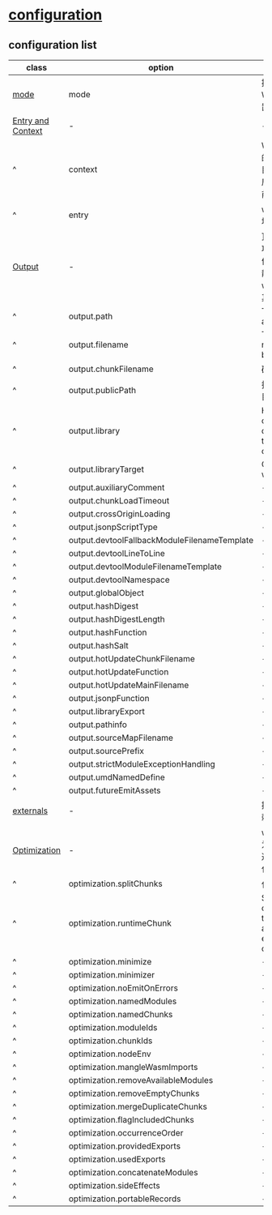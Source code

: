 # [configuration](https://webpack.js.org/configuration/)

## configuration list

| class                                                                    | option                                       | more                                                                                                                            |
| ------------------------------------------------------------------------ | -------------------------------------------- | ------------------------------------------------------------------------------------------------------------------------------- |
| [mode](https://webpack.js.org/configuration/mode/)                       | mode                                         | 提供模式配置选项会告诉 Webpack 相应地使用其内置优化                                                                             |
| [Entry and Context](https://webpack.js.org/configuration/entry-context/) | -                                            | -                                                                                                                               |
| ^                                                                        | context                                      | Webpack 在寻找相对路径的文件时会以 context 为根目录，context 默认为执行启动 Webpack 时所在的当前工作目录                        |
| ^                                                                        | entry                                        | webpack 开始构建捆绑包的地方                                                                                                    |
| [Output](https://webpack.js.org/configuration/output/)                   | -                                            | 顶级 output 键包含一组选项，用于指示 webpack 如何以及在何处输出您的包，静态文件以及您使用 webpack 捆绑或加载的任何其他内容      |
| ^                                                                        | output.path                                  | The output directory as an absolute path                                                                                        |
| ^                                                                        | output.filename                              | This option determines the name of each output bundle                                                                           |
| ^                                                                        | output.chunkFilename                         | 确定非入口块文件的名称                                                                                                          |
| ^                                                                        | output.publicPath                            | 指定在浏览器中引用时输出目录的公共 URL                                                                                          |
| ^                                                                        | output.library                               | How the value of the output.library is used depends on the value of the output.libraryTarget option                             |
| ^                                                                        | output.libraryTarget                         | Configure how the library will be exposed                                                                                       |
| ^                                                                        | output.auxiliaryComment                      | -                                                                                                                               |
| ^                                                                        | output.chunkLoadTimeout                      | -                                                                                                                               |
| ^                                                                        | output.crossOriginLoading                    | -                                                                                                                               |
| ^                                                                        | output.jsonpScriptType                       | -                                                                                                                               |
| ^                                                                        | output.devtoolFallbackModuleFilenameTemplate | -                                                                                                                               |
| ^                                                                        | output.devtoolLineToLine                     | -                                                                                                                               |
| ^                                                                        | output.devtoolModuleFilenameTemplate         | -                                                                                                                               |
| ^                                                                        | output.devtoolNamespace                      | -                                                                                                                               |
| ^                                                                        | output.globalObject                          | -                                                                                                                               |
| ^                                                                        | output.hashDigest                            | -                                                                                                                               |
| ^                                                                        | output.hashDigestLength                      | -                                                                                                                               |
| ^                                                                        | output.hashFunction                          | -                                                                                                                               |
| ^                                                                        | output.hashSalt                              | -                                                                                                                               |
| ^                                                                        | output.hotUpdateChunkFilename                | -                                                                                                                               |
| ^                                                                        | output.hotUpdateFunction                     | -                                                                                                                               |
| ^                                                                        | output.hotUpdateMainFilename                 | -                                                                                                                               |
| ^                                                                        | output.jsonpFunction                         | -                                                                                                                               |
| ^                                                                        | output.libraryExport                         | -                                                                                                                               |
| ^                                                                        | output.pathinfo                              | -                                                                                                                               |
| ^                                                                        | output.sourceMapFilename                     | -                                                                                                                               |
| ^                                                                        | output.sourcePrefix                          | -                                                                                                                               |
| ^                                                                        | output.strictModuleExceptionHandling         | -                                                                                                                               |
| ^                                                                        | output.umdNamedDefine                        | -                                                                                                                               |
| ^                                                                        | output.futureEmitAssets                      | -                                                                                                                               |
| [externals](https://webpack.js.org/configuration/externals/)             | -                                            | 提供一种从输出包中排除依赖项的途径                                                                                              |
| [Optimization](https://webpack.js.org/configuration/optimization/)       | -                                            | webpack4 根据 mode 选项为打包做优化，同时也可以通过 optimizations 手动优化打包流程                                              |
| ^                                                                        | optimization.splitChunks                     | 代码分割                                                                                                                        |
| ^                                                                        | optimization.runtimeChunk                    | Setting optimization.runtimeChunk to true or "multiple" adds an additional chunk to each entrypoint containing only the runtime |
| ^                                                                        | optimization.minimize                        | -                                                                                                                               |
| ^                                                                        | optimization.minimizer                       | -                                                                                                                               |
| ^                                                                        | optimization.noEmitOnErrors                  | -                                                                                                                               |
| ^                                                                        | optimization.namedModules                    | -                                                                                                                               |
| ^                                                                        | optimization.namedChunks                     | -                                                                                                                               |
| ^                                                                        | optimization.moduleIds                       | -                                                                                                                               |
| ^                                                                        | optimization.chunkIds                        | -                                                                                                                               |
| ^                                                                        | optimization.nodeEnv                         | -                                                                                                                               |
| ^                                                                        | optimization.mangleWasmImports               | -                                                                                                                               |
| ^                                                                        | optimization.removeAvailableModules          | -                                                                                                                               |
| ^                                                                        | optimization.removeEmptyChunks               | -                                                                                                                               |
| ^                                                                        | optimization.mergeDuplicateChunks            | -                                                                                                                               |
| ^                                                                        | optimization.flagIncludedChunks              | -                                                                                                                               |
| ^                                                                        | optimization.occurrenceOrder                 | -                                                                                                                               |
| ^                                                                        | optimization.providedExports                 | -                                                                                                                               |
| ^                                                                        | optimization.usedExports                     | -                                                                                                                               |
| ^                                                                        | optimization.concatenateModules              | -                                                                                                                               |
| ^                                                                        | optimization.sideEffects                     | -                                                                                                                               |
| ^                                                                        | optimization.portableRecords                 | -                                                                                                                               |
